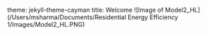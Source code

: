 theme: jekyll-theme-cayman
title: Welcome
![Image of Model2_HL](/Users/msharma/Documents/Residential Energy Efficiency 1/Images/Model2_HL.PNG)
